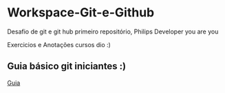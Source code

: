 # Workspace-Git-e-Github
Desafio de git e git hub primeiro repositório, Philips Developer you are you

Exercicios e Anotações cursos dio :)

## Guia básico git iniciantes :)
[Guia](https://dev.to/womakerscode/git-e-github-guia-rapido-e-comandos-basicos-para-iniciantes-4ile)



